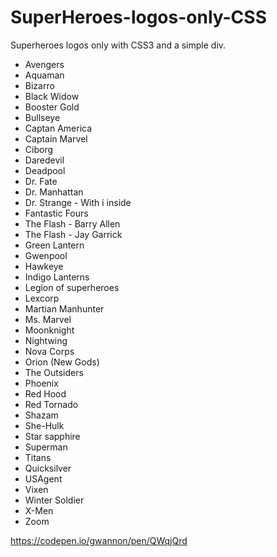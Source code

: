 # SuperHeroes-logos-only-CSS
Superheroes logos only with CSS3 and a simple div.

* Avengers
* Aquaman
* Bizarro
* Black Widow
* Booster Gold
* Bullseye
* Captan America
* Captain Marvel
* Ciborg
* Daredevil
* Deadpool
* Dr. Fate
* Dr. Manhattan
* Dr. Strange - With i inside
* Fantastic Fours
* The Flash - Barry Allen
* The Flash - Jay Garrick
* Green Lantern
* Gwenpool
* Hawkeye
* Indigo Lanterns
* Legion of superheroes
* Lexcorp
* Martian Manhunter
* Ms. Marvel
* Moonknight
* Nightwing
* Nova Corps
* Orion (New Gods)
* The Outsiders
* Phoenix
* Red Hood
* Red Tornado
* Shazam
* She-Hulk
* Star sapphire
* Superman
* Titans
* Quicksilver
* USAgent
* Vixen
* Winter Soldier
* X-Men
* Zoom

https://codepen.io/gwannon/pen/QWqjQrd
